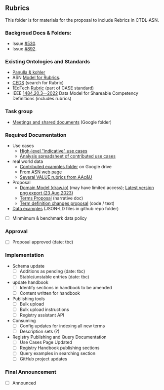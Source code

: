## Rubrics

This folder is for materials for the proposal to include Rebrics in CTDL-ASN.

### Backgroud Docs & Folders:
- Issue [#530](https://github.com/CredentialEngine/Schema-Development/issues/530).
- Issue [#892](https://github.com/CredentialEngine/Schema-Development/issues/892).
### Existing Ontologies and Standards
- [Panulla & kohler](https://openaccess.uoc.edu/bitstream/10609/5222/6/Panulla.pdf)
- ASN [Model for Rubrics](http://standards.asn.desire2learn.com/rubric.html).
- [CEDS](https://ceds.ed.gov/elements.aspx?v=11#) (search for Rubric)
- 1EdTech [Rubric](https://www.imsglobal.org/sites/default/files/CASE/casev1p0/information_model/caseservicev1p0_infomodelv1p0.html#FigInterfaceClass_InterfaceModel_CFRubric) (part of CASE standard)
- IEEE [1484.20.3­—2022](https://standards.ieee.org/ieee/1484.20.3/10749/) Data Model for Shareable Competency Definitions (includes rubrics)
 
### Task group 
- [Meetings and shared documents](https://drive.google.com/drive/folders/1-hYoDxtPVC-r9YdxWnqe-lSxSFdtVpW5?usp=sharing) (Google folder)

### Required Documentation
- Use cases
  - [High-level "indicative" use cases](https://docs.google.com/document/d/1dIqdOtyN_pYCNHUONeanHusWwuSBsax7lUpz4QBHPoA/edit#)
  - [Analysis spreadsheet of contributed use cases](https://docs.google.com/spreadsheets/d/1bh2FZXerdd3G9Uu4mXqsRi-V8PO971jG/edit#gid=1902322117)
- real world data
  - [Contributed examples folder](https://drive.google.com/drive/folders/1u5BynZiLG-GyfakUoZGU3RHUTjCxxyjU?usp=drive_link) on Google drive 
  - [From ASN web page](http://standards.asn.desire2learn.com/rubric.html#ex)
  - [Several VALUE rubrics from AAc&U](https://www.aacu.org/initiatives/value-initiative/value-rubrics)
- Proposal
  - [Domain Model (draw.io)](https://app.diagrams.net/#G1wXcXld3Zjh0tnPm_CsH_ogtor08NlV0G#%7B%22pageId%22%3A%22sfqcQSeyot_BauRWTSwP%22%7D) (may have limited access); [Latest version png export (23 Aug 2023)](https://drive.google.com/file/d/1SKvZLjs_kXyOL_2r49EiuXdjzo_QMh6b/view?usp=sharing)
  - [Terms Proposal](https://docs.google.com/document/d/15ZXhI4jC-u5NKcuc4yRPz4SzjNoTAaf725HZHsB2_gY/edit?usp=sharing) (narrative doc)
  - [Term definition changes proposal](./termDefinitionProposal.txt) (code / text)
- [Data examples](Examples) (JSON-LD files in github repo folder)
- [ ] Minmimum & benchmark data policy

### Approval
- [ ] Proposal approved (date: tbc)

### Implementation
- Schema update
  - [ ] Additions as pending (date: tbc)
  - [ ] Stable/unstable entries (date: tbc)
- update handbook
  - [ ] Identify sections in handbook to be amended
  - [ ] Content written for handbook
- Publishing tools
  - [ ] Bulk upload
  - [ ] Bulk upload instructions
  - [ ] Registry assistant API
- Consuming
  - [ ] Config updates for indexing all new terms
  - [ ] Description sets (?)
- Registry Publishing and Query Documentation
  - [ ] Use Cases Page Updated
  - [ ] Registry Handbook publishing sections
  - [ ] Query examples in searching section
  - [ ] GitHub project updates

### Final Announcement
- [ ] Announced
